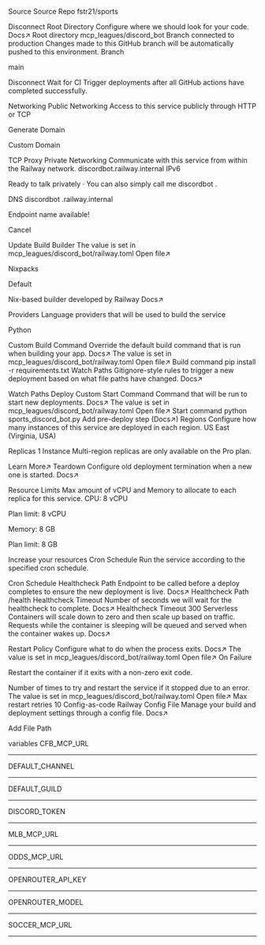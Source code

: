 Source
Source Repo
fstr21/sports



Disconnect
Root Directory
Configure where we should look for your code. Docs↗
Root directory
mcp_leagues/discord_bot
Branch connected to production
Changes made to this GitHub branch will be automatically pushed to this environment.
Branch

main

Disconnect
Wait for CI
Trigger deployments after all GitHub actions have completed successfully.

Networking
Public Networking
Access to this service publicly through HTTP or TCP

Generate Domain

Custom Domain

TCP Proxy
Private Networking
Communicate with this service from within the Railway network.
discordbot.railway.internal
IPv6


Ready to talk privately ·
You can also simply call me
discordbot
.

DNS
discordbot
.railway.internal

Endpoint name available!


Cancel

Update
Build
Builder
The value is set in
mcp_leagues/discord_bot/railway.toml
Open file↗

Nixpacks

Default

Nix-based builder developed by Railway Docs↗

Providers
Language providers that will be used to build the service

Python



Custom Build Command
Override the default build command that is run when building your app. Docs↗
The value is set in
mcp_leagues/discord_bot/railway.toml
Open file↗
Build command
pip install -r requirements.txt
Watch Paths
Gitignore-style rules to trigger a new deployment based on what file paths have changed. Docs↗

Watch Paths
Deploy
Custom Start Command
Command that will be run to start new deployments. Docs↗
The value is set in
mcp_leagues/discord_bot/railway.toml
Open file↗
Start command
python sports_discord_bot.py
Add pre-deploy step (Docs↗)
Regions
Configure how many instances of this service are deployed in each region.
US East (Virginia, USA)

Replicas
1
Instance
Multi-region replicas are only available on the Pro plan.

Learn More↗
Teardown
Configure old deployment termination when a new one is started. Docs↗

Resource Limits
Max amount of vCPU and Memory to allocate to each replica for this service.
CPU: 8 vCPU

Plan limit: 8 vCPU

Memory: 8 GB

Plan limit: 8 GB

Increase your resources
Cron Schedule
Run the service according to the specified cron schedule.

Cron Schedule
Healthcheck Path
Endpoint to be called before a deploy completes to ensure the new deployment is live. Docs↗
Healthcheck Path
/health
Healthcheck Timeout
Number of seconds we will wait for the healthcheck to complete. Docs↗
Healthcheck Timeout
300
Serverless
Containers will scale down to zero and then scale up based on traffic. Requests while the container is sleeping will be queued and served when the container wakes up. Docs↗

Restart Policy
Configure what to do when the process exits. Docs↗
The value is set in
mcp_leagues/discord_bot/railway.toml
Open file↗
On Failure

Restart the container if it exits with a non-zero exit code.


Number of times to try and restart the service if it stopped due to an error.
The value is set in
mcp_leagues/discord_bot/railway.toml
Open file↗
Max restart retries
10
Config-as-code
Railway Config File
Manage your build and deployment settings through a config file. Docs↗

Add File Path


variables 
CFB_MCP_URL
*******



DEFAULT_CHANNEL
*******



DEFAULT_GUILD
*******



DISCORD_TOKEN
*******



MLB_MCP_URL
*******



ODDS_MCP_URL
*******



OPENROUTER_API_KEY
*******



OPENROUTER_MODEL
*******



SOCCER_MCP_URL
*******



